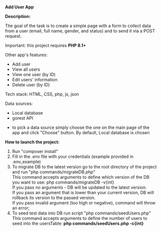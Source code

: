 <b>Add User App</b>

<b>Description:</b>

The goal of the task is to create a simple page with a form to collect data from a user
(email, full name, gender, and status) and to send it via a POST request.

Important: this project requires <b>PHP 8.1+</b>

Other app's features:
- Add user 
- View all users
- View one user (by ID)
- Edit users' information
- Delete user (by ID)

Tech stack:
HTML, CSS, php, js, json

Data sources:
 - Local database
 - gorest API
 * to pick a data source simply choose the one on the main page of the app and click "Choose" button. By default, Local database is chosen

<b>How to launch the project:</b>

1) Run "composer install"
2) Fill in the .env file with your credentials (example provided in .env_example)
3) To migrate DB to the latest version go to the root directory of the project and run "php commands/migrateDB.php"
        <div>This command accepts arguments to define which version of the DB you want to use: php commands/migrateDB -v{int}
        <div>If you pass no arguments - DB will be updated to the latest version.
        <div>If you pass an argument that is lower than your current version, DB will rollback its version to the passed version.
        <div>If you pass invalid argument (too high or negative), command will throw an error;
4) To seed test data into DB run script "php commands/seedUsers.php"
        <div>This command accepts arguments to define the number of users to seed into the usersTable: <b>php commands/seedUsers.php -c{int}</b>
